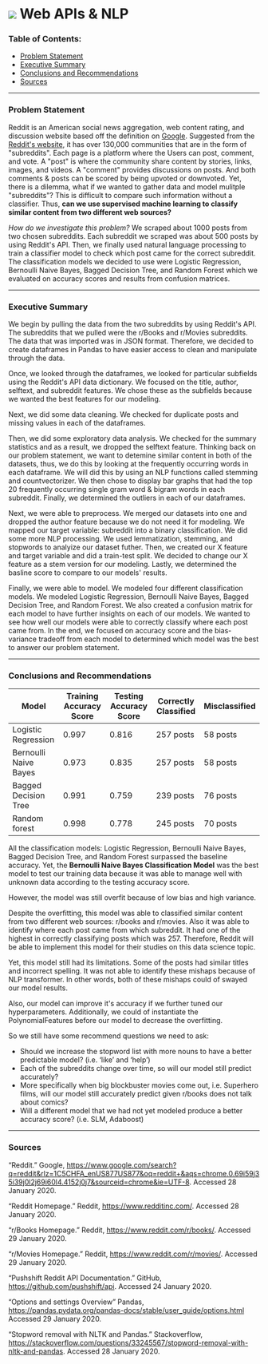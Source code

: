 # ![](https://ga-dash.s3.amazonaws.com/production/assets/logo-9f88ae6c9c3871690e33280fcf557f33.png) Web APIs & NLP

### Table of Contents:

- [Problem Statement](#Problem-Statement)
- [Executive Summary](#Executive-Summary)
- [Conclusions and Recommendations](#Conclusions-and-Recommendations)
- [Sources](#Sources)

---
### Problem Statement

Reddit is an American social news aggregation, web content rating, and discussion website based off the definition on [Google](https://www.google.com/search?q=reddit&rlz=1C5CHFA_enUS877US877&oq=reddit+&aqs=chrome.0.69i59j35i39j0l2j69i60l4.4152j0j7&sourceid=chrome&ie=UTF-8). Suggested from the [Reddit's website](https://www.redditinc.com/), it has over 130,000 communities that are in the form of "subreddits". Each page is a platform where the Users can post, comment, and vote. A "post" is where the community share content by stories, links, images, and videos. A "comment" provides discussions on posts. And both comments & posts can be scored by being upvoted or downvoted. Yet, there is a dilemma, what if we wanted to gather data and model mulitple "subreddits"? This is difficult to compare such information without a classifier. Thus, **can we use supervised machine learning to classify similar content from two different web sources?**

*How do we investigate this problem?* We scraped about 1000 posts from two chosen subreddits. Each subreddit we scraped was about 500 posts by using Reddit's API. Then, we finally used natural language processing to train a classifier model to check which post came for the correct subreddit. The classification models we decided to use were Logistic Regression, Bernoulli Naive Bayes, Bagged Decision Tree, and Random Forest which we evaluated on accuracy scores and results from confusion matrices. 

---

### Executive Summary

We begin by pulling the data from the two subreddits by using Reddit's API. The subreddits that we pulled were the r/Books and r/Movies subreddits. The data that was imported was in JSON format. Therefore, we decided to create dataframes in Pandas to have easier access to clean and manipulate through the data.

Once, we looked through the dataframes, we looked for particular subfields using the Reddit's API data dictionary. We focused on the title, author, selftext, and subreddit features. We chose these as the subfields because we wanted the best features for our modeling. 

Next, we did some data cleaning. We checked for duplicate posts and missing values in each of the dataframes. 

Then, we did some exploratory data analysis. We checked for the summary statistics and as a result, we dropped the selftext feature. Thinking back on our problem statement, we want to detemine similar content in both of the datasets, thus, we do this by looking at the frequently occurring words in each dataframe. We will did this by using an NLP functions called stemming and countvectorizer. We then chose to display bar graphs that had the top 20 frequently occurring single gram word & bigram words in each subreddit. Finally, we determined the outliers in each of our dataframes. 

Next, we were able to preprocess. We merged our datasets into one and dropped the author feature because we do not need it for modeling. We mapped our target variable: subreddit into a binary classification. We did some more NLP processing. We used lemmatization, stemming, and stopwords to analyize our dataset futher. Then, we created our X feature and target variable and did a train-test split. We decided to change our X feature as a stem version for our modeling. Lastly, we determined the basline score to compare to our models' results.

Finally, we were able to model. We modeled four different classification models. We modeled Logistic Regression, Bernoulli Naive Bayes, Bagged Decision Tree, and Random Forest. We also created a confusion matrix for each model to have further insights on each of our models. We wanted to see how well our models were able to correctly classify where each post came from. In the end, we focused on accuracy score and the bias-variance tradeoff from each  model to determined which model was the best to answer our problem statement.

---

### Conclusions and Recommendations

|Model|Training Accuracy Score|Testing Accuracy Score|Correctly Classified|Misclassified|
|---|---|---|---|---|
|Logistic Regression|0.997|0.816|257 posts|58 posts|
|Bernoulli Naive Bayes|0.973|0.835|257 posts|58 posts|
|Bagged Decision Tree|0.991|0.759|239 posts|76 posts|
|Random forest|0.998|0.778|245 posts|70 posts|


All the classification models: Logistic Regression, Bernoulli Naive Bayes, Bagged Decision Tree, and Random Forest surpassed the baseline accuracy. Yet, the **Bernoulli Naive Bayes Classification Model** was the best model to test our training data because it was able to manage well with unknown data according to the testing accuracy score.

However, the model was still overfit because of low bias and high variance.

Despite the overfitting, this model was able to classified similar content from two different web sources: r/books and r/movies. Also it was able to identify where each post came from which subreddit. It had one of the highest in correctly classifying posts which was 257. Therefore, Reddit will be able to implement this model for their studies on this data science topic. 

Yet, this model still had its limitations. Some of the posts had similar titles and incorrect spelling. It was not able to identify these mishaps because of NLP transformer. In other words, both of these mishaps could of swayed our model results. 

Also, our model can improve it's accuracy if we further tuned our hyperparameters. Additionally, we could of instantiate the PolynomialFeatures before our model to decrease the overfitting.

So we still have some recommend questions we need to ask:

- Should we increase the stopword list with more nouns to have a better predictable model? (i.e. ‘like’ and ‘help’)
- Each of the subreddits change over time, so will our model still predict accurately?  
- More specifically when big blockbuster movies come out, i.e. Superhero films, will our model still accurately predict given r/books does not talk about comics?  
- Will a different model that we had not yet modeled produce a better accuracy score? (i.e. SLM, Adaboost)
---

### Sources

“Reddit.” Google, https://www.google.com/search?q=reddit&rlz=1C5CHFA_enUS877US877&oq=reddit+&aqs=chrome.0.69i59j35i39j0l2j69i60l4.4152j0j7&sourceid=chrome&ie=UTF-8. Accessed 28 January 2020. 

“Reddit Homepage.” Reddit, https://www.redditinc.com/. Accessed 28 January 2020. 

“r/Books Homepage.” Reddit, https://www.reddit.com/r/books/. Accessed 29 January 2020.

“r/Movies Homepage.” Reddit, https://www.reddit.com/r/movies/. Accessed 29 January 2020.

“Pushshift Reddit API Documentation.” GitHub, https://github.com/pushshift/api. Accessed 24 January 2020.

“Options and settings Overview” Pandas, https://pandas.pydata.org/pandas-docs/stable/user_guide/options.html Accessed 29 January 2020.

“Stopword removal with NLTK and Pandas.” Stackoverflow, https://stackoverflow.com/questions/33245567/stopword-removal-with-nltk-and-pandas. Accessed 28 January 2020. 
